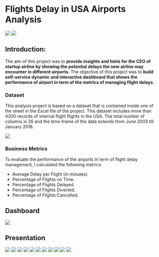 # Flights Delay in USA Airports Analysis
![](assets/Capture0.png)
![](assets/dashboard.PNG)
## Introduction:
The aim of this project was to __provide insights and hints for the CEO of startup airline by showing the potential delays the new airline may encounter in different airports__.
The objective of this project was to __build self-service dynamic and interactive dashboard that shows the performance of airport in term of the metrics of managing flight delays__.

### Dataset
This analysis project is based on a dataset that is contained inside one of the sheet in the Excel file of the project. This dataset includes more than 4200 records of internal flight flights in the USA. The total number of columns is 26 and the time-frame of the data extends from June 2003 till January 2016.

![](assets/datasource.PNG)
### Business Metrics
To evaluate the performance of the airports in term of flight delay management, I calculated the following metrics:
- Average Delay per Flight (in minutes).
- Percentage of Flights on Time.
- Percentage of Flights Delayed.
- Percentage of Flights Diverted.
- Percentage of Flights Cancelled.

## Dashboard


![](assets/Capture1.PNG)

## Presentation

![](assets/Capture2.png)
![](assets/Capture3.png)
![](assets/Capture4.png)
![](assets/Capture5.png)
![](assets/Capture6.png)
![](assets/Capture7.png)
![](assets/Capture8.png)
![](assets/Capture9.png)
![](assets/Capture10.png)
![](assets/Capture11.png)
![](assets/Capture12.png)




